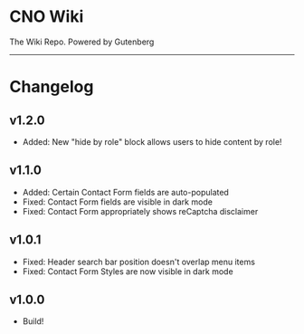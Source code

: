 # CNO Wiki

The Wiki Repo. Powered by Gutenberg

---

# Changelog

## v1.2.0

-   Added: New "hide by role" block allows users to hide content by role!

## v1.1.0

-   Added: Certain Contact Form fields are auto-populated
-   Fixed: Contact Form fields are visible in dark mode
-   Fixed: Contact Form appropriately shows reCaptcha disclaimer

## v1.0.1

-   Fixed: Header search bar position doesn't overlap menu items
-   Fixed: Contact Form Styles are now visible in dark mode

## v1.0.0

-   Build!
